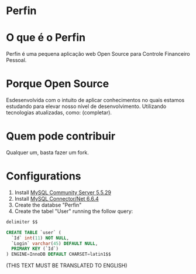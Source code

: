 Perfin
======

O que é o Perfin
================
Perfin é uma pequena aplicação web Open Source para Controle Financeiro Pessoal.


Porque Open Source
==================
Esdesenvolvida com  o intuito de aplicar conhecimentos no quais estamos estudando para elevar nosso nível de desenvolvimento. Utilizando tecnologias atualizadas, como: (completar).


Quem pode contribuir
====================
Qualquer um, basta fazer um fork.


Configurations
=============

1. Install [MySQL Community Server 5.5.29](http:// "http://www.mysql.com/downloads/mysql/")
2. Install [MySQL Connector/Net 6.6.4](http://www.mysql.com/downloads/connector/net/)
3. Create the databse "Perfin"
4. Create the tabel "User" running the follow query:

```sql
delimiter $$

CREATE TABLE `user` (
  `Id` int(11) NOT NULL,
  `Login` varchar(45) DEFAULT NULL,
  PRIMARY KEY (`Id`)
) ENGINE=InnoDB DEFAULT CHARSET=latin1$$
```


(THIS TEXT MUST BE TRANSLATED TO ENGLISH)